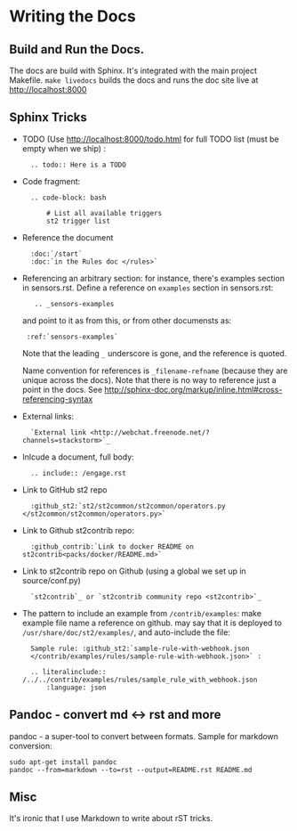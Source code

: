# Writing the Docs

## Build and Run the Docs. 
The docs are build with Sphinx. It's integrated with the main project Makefile. 
`make livedocs` builds the docs and runs the doc site live at [http://localhost:8000](http://localhost:8000)

## Sphinx Tricks

* TODO (Use [http://localhost:8000/todo.html](http://localhost:8000/todo.html) for full TODO list (must be empty when we ship)
:

		.. todo:: Here is a TODO

* Code fragment:

		.. code-block: bash
		
			# List all available triggers
    		st2 trigger list
    			
* Reference the document

		:doc:`/start`
		:doc:`in the Rules doc </rules>`

* Referencing an arbitrary section: for instance, there's examples section in sensors.rst. Define a reference on `examples` section in sensors.rst: 

         .. _sensors-examples

    and point to it as from this, or from other documensts as:

       :ref:`sensors-examples`

    Note that the leading `_` underscore is gone, and the reference is quoted.

    Name convention for references is `_filename-refname` (because they are unique across the docs).  Note that there is no way to reference just a point in the docs. See http://sphinx-doc.org/markup/inline.html#cross-referencing-syntax

* External links: 

		`External link <http://webchat.freenode.net/?channels=stackstorm>`_

* Inlcude a document, full body:

		.. include:: /engage.rst

* Link to GitHub st2 repo

 		:github_st2:`st2/st2common/st2common/operators.py </st2common/st2common/operators.py>`

* Link  to Github st2contrib repo: 
 
		:github_contrib:`Link to docker README on st2contrib<packs/docker/README.md>`

* Link to st2contrib repo on Github (using a global we set up in source/conf.py)

		`st2contrib`_ or `st2contrib community repo <st2contrib>`_ 

* The pattern to include an example from `/contrib/examples`: make example file name a reference on github. may say that it is deployed to `/usr/share/doc/st2/examples/`, and auto-include the file:

		Sample rule: :github_st2:`sample-rule-with-webhook.json 
		</contrib/examples/rules/sample-rule-with-webhook.json>` : 
		
		.. literalinclude:: /../../contrib/examples/rules/sample_rule_with_webhook.json
    		:language: json
    		

## Pandoc - convert md <-> rst and more

pandoc - a super-tool to convert between formats. Sample for markdown conversion:

	sudo apt-get install pandoc
	pandoc --from=markdown --to=rst --output=README.rst README.md

## Misc

It's ironic that I use Markdown to write about rST tricks. 



